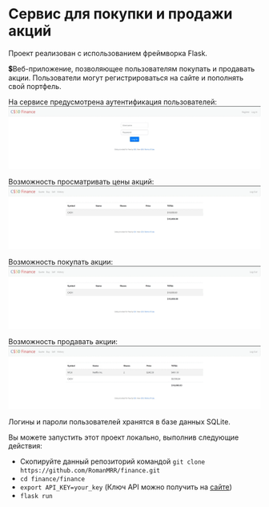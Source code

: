 # Сервис для покупки и продажи акций
Проект реализован с использованием фреймворка Flask.

:heavy_dollar_sign:Веб-приложение, позволяющее пользователям покупать и продавать акции. Пользователи могут регистрироваться на сайте и пополнять свой портфель.

На сервисе предусмотрена аутентификация пользователей:
![Вход пользователя](finance/demonstration/Registration.gif)

Возможность просматривать цены акций:
![Просмотр цен акций](finance/demonstration/Viewing_shares.gif)

Возможность покупать акции:
![Покупка акций](finance/demonstration/Purchase_of_shares.gif)

Возможность продавать акции:
![Покупка акций](finance/demonstration/Sale_of_shares.gif)


Логины и пароли пользователей хранятся в базе данных SQLite.

Вы можете запустить этот проект локально, выполнив следующие действия:

- Скопируйте данный репозиторий командой `git clone https://github.com/RomanMRR/finance.git`
- `cd finance/finance`
- `export API_KEY=your_key` (Ключ API можно получить на  [сайте](https://iexcloud.io/cloud-login#/register/))
- `flask run`


